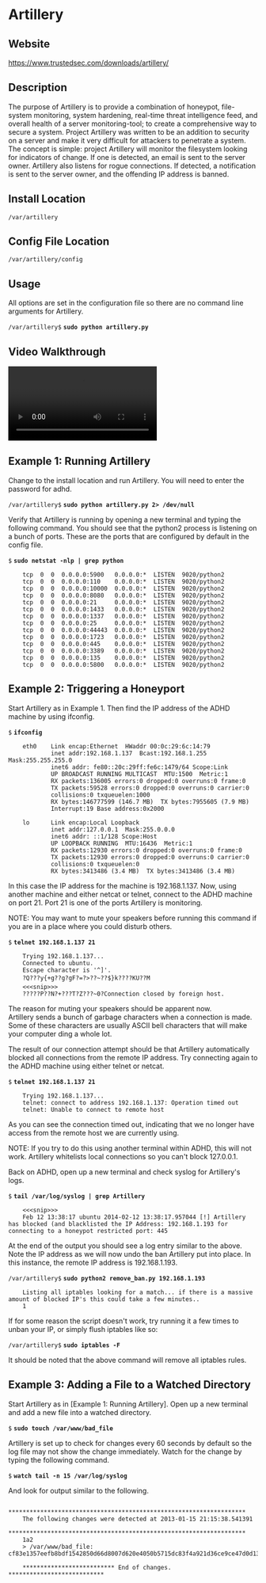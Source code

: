 
Artillery
=========

Website
-------

<https://www.trustedsec.com/downloads/artillery/>

Description
-----------

The purpose of Artillery is to provide a combination of honeypot, file-system
monitoring, system hardening, real-time threat intelligence feed, and overall
health of a server monitoring-tool; to create a comprehensive way to secure a system. Project
Artillery was written to be an addition to security on a server and make it very
difficult for attackers to penetrate a system. The concept is simple: project
Artillery will monitor the filesystem looking for indicators of change. If one is
detected, an email is sent to the server owner. Artillery also listens for rogue 
connections. If detected, a notification is sent to the server owner, and
the offending IP address is banned.

Install Location
----------------

`/var/artillery`

Config File Location
--------------------

`/var/artillery/config`

Usage
-----

All options are set in the configuration file so there are no command
line arguments for Artillery.

`/var/artillery$` **`sudo python artillery.py`**

Video Walkthrough
-----------------

<video controls>
  <source src="Videos/1_550_Artillery.mp4">
  <source src="https://onedrive.live.com/download.aspx?cid=8D6C4317A39E3D29&resid=8D6C4317A39E3D29%2155680&canary=">
 <p>Your browser does not support html5 video.</p>
</video>

Example 1: Running Artillery
----------------------------

Change to the install location and run Artillery. You will need to enter
the password for adhd.

`/var/artillery$` **`sudo python artillery.py 2> /dev/null`**

Verify that Artillery is running by opening a new terminal and typing
the following command. You should see that the python2 process is
listening on a bunch of ports. These are the ports that are configured
by default in the config file.

`$` **`sudo netstat -nlp | grep python`**

        tcp  0  0  0.0.0.0:5900   0.0.0.0:*  LISTEN  9020/python2
        tcp  0  0  0.0.0.0:110    0.0.0.0:*  LISTEN  9020/python2
        tcp  0  0  0.0.0.0:10000  0.0.0.0:*  LISTEN  9020/python2
        tcp  0  0  0.0.0.0:8080   0.0.0.0:*  LISTEN  9020/python2
        tcp  0  0  0.0.0.0:21     0.0.0.0:*  LISTEN  9020/python2
        tcp  0  0  0.0.0.0:1433   0.0.0.0:*  LISTEN  9020/python2
        tcp  0  0  0.0.0.0:1337   0.0.0.0:*  LISTEN  9020/python2
        tcp  0  0  0.0.0.0:25     0.0.0.0:*  LISTEN  9020/python2
        tcp  0  0  0.0.0.0:44443  0.0.0.0:*  LISTEN  9020/python2
        tcp  0  0  0.0.0.0:1723   0.0.0.0:*  LISTEN  9020/python2
        tcp  0  0  0.0.0.0:445    0.0.0.0:*  LISTEN  9020/python2
        tcp  0  0  0.0.0.0:3389   0.0.0.0:*  LISTEN  9020/python2
        tcp  0  0  0.0.0.0:135    0.0.0.0:*  LISTEN  9020/python2
        tcp  0  0  0.0.0.0:5800   0.0.0.0:*  LISTEN  9020/python2

Example 2: Triggering a Honeyport
---------------------------------

Start Artillery as in Example 1. Then find the IP address of the ADHD
machine by using ifconfig.

`$` **`ifconfig`**

        eth0    Link encap:Ethernet  HWaddr 00:0c:29:6c:14:79
                inet addr:192.168.1.137  Bcast:192.168.1.255  Mask:255.255.255.0
                inet6 addr: fe80::20c:29ff:fe6c:1479/64 Scope:Link
                UP BROADCAST RUNNING MULTICAST  MTU:1500  Metric:1
                RX packets:136005 errors:0 dropped:0 overruns:0 frame:0
                TX packets:59528 errors:0 dropped:0 overruns:0 carrier:0
                collisions:0 txqueuelen:1000
                RX bytes:146777599 (146.7 MB)  TX bytes:7955605 (7.9 MB)
                Interrupt:19 Base address:0x2000

        lo      Link encap:Local Loopback
                inet addr:127.0.0.1  Mask:255.0.0.0
                inet6 addr: ::1/128 Scope:Host
                UP LOOPBACK RUNNING  MTU:16436  Metric:1
                RX packets:12930 errors:0 dropped:0 overruns:0 frame:0
                TX packets:12930 errors:0 dropped:0 overruns:0 carrier:0
                collisions:0 txqueuelen:0
                RX bytes:3413486 (3.4 MB)  TX bytes:3413486 (3.4 MB)

In this case the IP address for the machine is 192.168.1.137. Now, using
another machine and either netcat or telnet, connect to the ADHD machine
on port 21. Port 21 is one of the ports Artillery is monitoring.

NOTE: You may want to mute your speakers before running this command if
you are in a place where you could disturb others.

`$` **`telnet 192.168.1.137 21`**

        Trying 192.168.1.137...
        Connected to ubuntu.
        Escape character is '^]'.
        ?Q???y{+g??g?gF?=?>??~??$}k????KU??M
        <<<snip>>>
        ?????P??N?+???T?Z???~0?Connection closed by foreign host.

The reason for muting your speakers should be apparent now.  
Artillery sends a bunch of garbage characters when a connection is made.  
Some of these characters are usually ASCII bell characters that will make 
your computer ding a whole lot.

The result of our connection attempt should be that Artillery
automatically blocked all connections from the remote IP address. Try
connecting again to the ADHD machine using either telnet or netcat.

`$` **`telnet 192.168.1.137 21`**

        Trying 192.168.1.137...
        telnet: connect to address 192.168.1.137: Operation timed out
        telnet: Unable to connect to remote host

As you can see the connection timed out, indicating that we no longer
have access from the remote host we are currently using.

NOTE: If you try to do this using another terminal within ADHD, this
will not work. Artillery whitelists local connections so you can't block
127.0.0.1.

Back on ADHD, open up a new terminal and check syslog for Artillery's logs.

`$` **`tail /var/log/syslog | grep Artillery`**

        <<<snip>>>
        Feb 12 13:38:17 ubuntu 2014-02-12 13:38:17.957044 [!] Artillery has blocked (and blacklisted the IP Address: 192.168.1.193 for connecting to a honeypot restricted port: 445

At the end of the output you should see a log entry similar to the
above. Note the IP address as we will now undo the ban Artillery put
into place. In this instance, the remote IP address is 192.168.1.193.

`/var/artillery$` **`sudo python2 remove_ban.py 192.168.1.193`**

        Listing all iptables looking for a match... if there is a massive amount of blocked IP's this could take a few minutes..
        1

If for some reason the script doesn't work, try running it a few times to unban your IP, 
or simply flush iptables like so:

`/var/artillery$` **`sudo iptables -F`**

It should be noted that the above command will remove all iptables rules.

Example 3: Adding a File to a Watched Directory
-----------------------------------------------

Start Artillery as in [Example 1: Running Artillery]. Open up a new terminal and add a new
file into a watched directory.

`$` **`sudo touch /var/www/bad_file`**

Artillery is set up to check for changes every 60 seconds by default so
the log file may not show the change immediately. Watch for the change
by typing the following command.

`$` **`watch tail -n 15 /var/log/syslog`**

And look for output similar to the following.

        *******************************************************************
        The following changes were detected at 2013-01-15 21:15:38.541391
        *******************************************************************
        1a2
        > /var/www/bad_file: cf83e1357eefb8bdf1542850d66d8007d620e4050b5715dc83f4a921d36ce9ce47d0d13c5d85f2b0ff8318d2877eec2f63b931bd47417a81a538327af927da3e

        ************************** End of changes. ***************************


